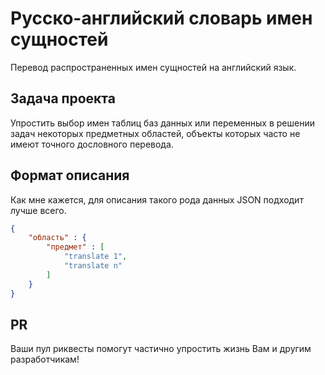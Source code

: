 # Русско-английский словарь имен сущностей

Перевод распространенных имен сущностей на английский язык.

## Задача проекта

Упростить выбор имен таблиц баз данных или переменных  в 
решении задач некоторых предметных областей, объекты которых 
часто не имеют точного дословного перевода.

## Формат описания

Как мне кажется, для описания такого рода данных JSON подходит лучше всего.

```json
{
	"область" : {
		"предмет" : [
			"translate 1",
			"translate n"
		]
	}
}
```

## PR

Ваши пул риквесты помогут частично упростить жизнь Вам и другим разработчикам!